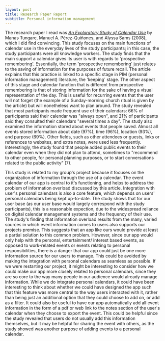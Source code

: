 ```yaml
---
layout: post
title: Research Paper Report
subtitle: Personal information management
---
```


The research paper I read was [*An Exploratory Study of Calendar Use*](https://www.researchgate.net/publication/1775615_An_Exploratory_Study_of_Calendar_Use) by Manas Tungare, Manuel A. Pérez-Quiñones, and Alyssa Sams (2008), which I did find convincing. This study focuses on the main functions of calendar use in the everyday lives of the study participants; in this case, the study participants were all knowledge workers. The study finds that the main support a calendar gives its user is with regards to 'prospective remembering'. Essentially, the term 'prospective remembering' just relates to the saving of information for the purposes of future recall. The article explains that this practice is linked to a specific stage in PIM (personal information management) literature, the 'keeping' stage. The other aspect of this stage and calendar function that is different from prospective remembering is that of storing information for the sake of having a visual representation of the day. This is useful for recurring events that the user will not forget (the example of a Sunday-morning church ritual is given by the article) but will nonetheless want to plan around. The study revealed that most participants made frequent use of their calendars: 66% of participants said their calendar was "always open", and 21% of participants said they consulted their calendars "several times a day". The study also examined the information stored about events that people saved. Almost all events stored information about date (97%), time (96%), location (93%), and purpose (69%). Other fields, such as other attendees or guests, links or references to websites, and extra notes, were used less frequently. Interestingly, the study found that people added public events to their calendar even when they did not plan to attend, sometimes to "recommend to other people, for personal planning purposes, or to start conversations related to the public activity" (7).


This study is related to my group's project because it focuses on the organization of information through the use of a calendar. The event calendar of our app is central to it's functioning, and helps to address the problem of information overload discussed by this article. Integration with user's personal calendars is also a core feature, which depends on users' personal calendars being kept up-to-date. The study shows that for our user base (as our user base would largely correspond with the study participants), this is a reasonable expection, due to the widespread reliance on digital calendar management systems and the frequency of their use. The study's finding that information overload results from the many, varied sources in which event information comes to users also supports our projects premise. This suggests that an app like ours would provide at least a partial solution to this common problem. However, since our app would only help with the personal, entertainment/ interest based events, as opposed to work-related events or events relating to personal responsibilities, there is a danger that our app could just be one more information source for our users to manage. This could be avoided by making the integration with personal calendars as seamless as possible. If we were restarting our project, it might be interesting to consider how we could make our app more closely related to personal calendars, since they are so core to the way many people in our audience would already manage information. While we do integrate personal calendars, it could have been interesting to think about whether we could have designed the app such that this feature was more central to the way users interacted with it, rather than being just an additional option that they could choose to add on, or add as a filter. It could also be useful to have our app automatically add all event information in the form of a pdf or web link to the notes section of the user's calendar when they choose to export the event. This could be helpful since the study revealed that users do not usually add this information themselves, but it may be helpful for sharing the event with others, as the study showed was another purpose of adding events to a personal calendar.
